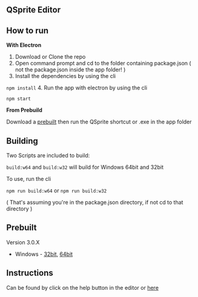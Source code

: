 ## QSprite Editor

## How to run
**With Electron**

1. Download or Clone the repo
2. Open command prompt and cd to the folder containing package.json ( not the package.json inside the app folder! )
3. Install the dependencies by using the cli

 `npm install`
4. Run the app with electron by using the cli

 `npm start`


**From Prebuild**

Download a [prebuilt](/#Prebuilt) then run the QSprite shortcut or .exe in the app folder

## Building
Two Scripts are included to build:

`build:w64` and `build:w32` will build for Windows 64bit and 32bit

To use, run the cli

`npm run build:w64` or `npm run build:w32`

( That's assuming you're in the package.json directory, if not cd to that directory )

## Prebuilt
Version 3.0.X

* Windows - [32bit](http://bit.ly/2o5o6OM),
[64bit](http://bit.ly/2otwmmW)


## Instructions
Can be found by click on the help button in the editor or [here](/app/HELP.md)

